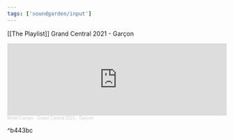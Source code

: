 ```yaml
---
tags: ['soundgarden/input']
---
```


[[The Playlist]] Grand Central 2021 - Garçon

<iframe width="100%" height="166" scrolling="no" frameborder="no" allow="autoplay" src="https://w.soundcloud.com/player/?url=https%3A//api.soundcloud.com/tracks/1002521875&color=%23ff5500&auto_play=false&hide_related=false&show_comments=true&show_user=true&show_reposts=false&show_teaser=true"></iframe><div style="font-size: 10px; color: #cccccc;line-break: anywhere;word-break: normal;overflow: hidden;white-space: nowrap;text-overflow: ellipsis; font-family: Interstate,Lucida Grande,Lucida Sans Unicode,Lucida Sans,Garuda,Verdana,Tahoma,sans-serif;font-weight: 100;"><a href="https://soundcloud.com/motelcampo" title="Motel Campo" target="_blank" style="color: #cccccc; text-decoration: none;">Motel Campo</a> · <a href="https://soundcloud.com/motelcampo/grand-central-2021-garcon" title="Grand Central 2021 - Garçon" target="_blank" style="color: #cccccc; text-decoration: none;">Grand Central 2021 - Garçon</a></div>

^b443bc
